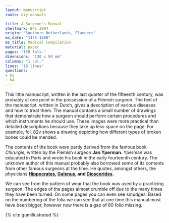 ```yaml
---
layout: manuscript
route: diy-manuals

title: A Surgeon's Manual
shelfmark: BPL 3094
origin: "Southern Netherlands, Flanders"
ms_date: "1475-1500"
ms_title: Medical Compilation
material: paper
pages: "159 fols."
dimensions: "130 x 94 mm"
columns: "1 col."
lines: "18 lines"
questions:
- a2
- b4
---
```


This little manuscript, written in the last quarter of the fifteenth
century, was probably at one point in the possession of a Flemish
surgeon. The text of the manuscript, written in Dutch, gives a
description of various diseases and how to treat them. The manual
contains a small number of drawings that demonstrate how a surgeon
should perform certain procedures and which instruments he should use.
These images were more practical than detailed descriptions because they
take up less space on the page. For example, fol. <span data-fol="82v" class="fref">82v</span> shows a drawing
depicting how different types of broken bones could be mended.

The contents of the book were partly derived from the famous book
*Chirurgie,* written by the Flemish surgeon **Jan Yperman**. Yperman was
educated in Paris and wrote his book in the early fourteenth century.
The unknown author of this manual probably also borrowed some of its
contents from other famous surgeons at the time. He quotes, amongst
others, the physicians
**[Hippocrates](https://en.wikipedia.org/wiki/Hippocrates),
[Galenus](https://en.wikipedia.org/wiki/Galen), and
[Dioscorides](https://en.wikipedia.org/wiki/Pedanius_Dioscorides).**

We can see from the pattern of wear that the book was used by a
practicing surgeon. The edges of the pages almost crumble off due to the
many times they have been turned. On some pages you can even see
smudges. Based on the numbering of the folia we can see that at one time
this manual must have been bigger, however now there is a gap of 80
folio missing.

{% cite gumillustrated %}